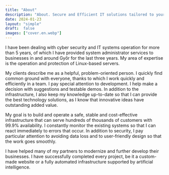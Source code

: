 ```yaml
---
title: "About"
description: "About. Secure and Efficient IT solutions tailored to your needs for small and medium-sized businesses."
date: 2024-01-23
layout: "simple"
draft:  false
images: ["cover.en.webp"]
---
```


I have been dealing with cyber security and IT systems operation for more than 5 years, of which I have provided system administrator services to businesses in and around Győr for the last three years.
My area of expertise is the operation and protection of Linux-based servers.

My clients describe me as a helpful, problem-oriented person.
I quickly find common ground with everyone, thanks to which I work quickly and efficiently in a team.
I pay special attention to development. I help make a decision with suggestions and testable demos.
In addition to the infrastructure, I also keep my knowledge up-to-date so that I can provide the best technology solutions, as I know that innovative ideas have outstanding added value.

My goal is to build and operate a safe, stable and cost-effective infrastructure that can serve hundreds of thousands of customers with 99.9% availability.
I constantly monitor the existing systems so that I can react immediately to errors that occur.
In addition to security, I pay particular attention to avoiding data loss and to user-friendly design so that the work goes smoothly.

I have helped many of my partners to modernize and further develop their businesses.
I have successfully completed every project, be it a custom-made website or a fully automated infrastructure supported by artificial intelligence.